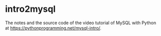 # intro2mysql

The notes and the source code of the video tutorial of MySQL with Python at https://pythonprogramming.net/mysql-intro/.
